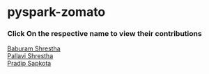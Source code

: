 # pyspark-zomato


### Click On the respective name to view their contributions
[Baburam Shrestha]() <br>
[Pallavi Shrestha](https://github.com/stha-pallavii/pyspark-zomato) <br>
[Pradip Sapkota](https://github.com/pradipsapkotag/pyspark-zomato/tree/pradip)